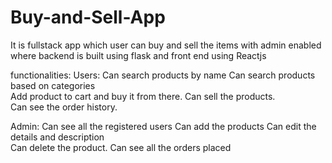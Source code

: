 # Buy-and-Sell-App
It is fullstack app which user can buy and sell the items with admin enabled where backend is built using flask and front end using  Reactjs 

functionalities:
Users:
    Can search products by name
    Can search products based on categories  
   Add product to cart and buy it from there.
   Can sell the products.  
   Can see the order history.

Admin:
     Can see all the registered users
     Can add the products
     Can edit the details and description  
     Can delete the product.
     Can see all the orders placed
